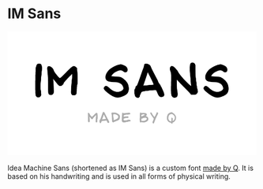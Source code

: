 # IM Sans

![IM Sans cover](./images/im-sans-cover.png)

Idea Machine Sans (shortened as IM Sans) is a custom font [made by Q](https://itsjonq.com/). It is based on his handwriting and is used in all forms of physical writing.
